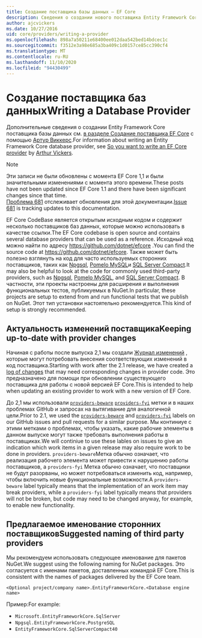 ```yaml
---
title: Создание поставщика базы данных — EF Core
description: Сведения о создании нового поставщика Entity Framework Core
author: ajcvickers
ms.date: 10/27/2016
uid: core/providers/writing-a-provider
ms.openlocfilehash: 898a7a50211e68400ee012daa542bed14bdcec1c
ms.sourcegitcommit: f3512e3a98e685a3ba409c1d0157ce85cc390cf4
ms.translationtype: MT
ms.contentlocale: ru-RU
ms.lasthandoff: 11/10/2020
ms.locfileid: "94430499"
---
```

# <a name="writing-a-database-provider"></a><span data-ttu-id="c1036-103">Создание поставщика баз данных</span><span class="sxs-lookup"><span data-stu-id="c1036-103">Writing a Database Provider</span></span>

<span data-ttu-id="c1036-104">Дополнительные сведения о создании Entity Framework Core поставщика базы данных см. [в разделе Создание поставщика EF Core](https://blog.oneunicorn.com/2016/11/11/so-you-want-to-write-an-ef-core-provider/) с помощью [Артур Виккерс](https://github.com/ajcvickers).</span><span class="sxs-lookup"><span data-stu-id="c1036-104">For information about writing an Entity Framework Core database provider, see [So you want to write an EF Core provider](https://blog.oneunicorn.com/2016/11/11/so-you-want-to-write-an-ef-core-provider/) by [Arthur Vickers](https://github.com/ajcvickers).</span></span>

> [!NOTE]
> <span data-ttu-id="c1036-105">Эти записи не были обновлены с момента EF Core 1,1 и были значительными изменениями с момента этого времени.</span><span class="sxs-lookup"><span data-stu-id="c1036-105">These posts have not been updated since EF Core 1.1 and there have been significant changes since that time.</span></span>  
<span data-ttu-id="c1036-106">[Проблема 681](https://github.com/dotnet/EntityFramework.Docs/issues/681) отслеживает обновления для этой документации.</span><span class="sxs-lookup"><span data-stu-id="c1036-106">[Issue 681](https://github.com/dotnet/EntityFramework.Docs/issues/681) is tracking updates to this documentation.</span></span>

<span data-ttu-id="c1036-107">EF Core CodeBase является открытым исходным кодом и содержит несколько поставщиков баз данных, которые можно использовать в качестве ссылки.</span><span class="sxs-lookup"><span data-stu-id="c1036-107">The EF Core codebase is open source and contains several database providers that can be used as a reference.</span></span> <span data-ttu-id="c1036-108">Исходный код можно найти по адресу <https://github.com/dotnet/efcore> .</span><span class="sxs-lookup"><span data-stu-id="c1036-108">You can find the source code at <https://github.com/dotnet/efcore>.</span></span> <span data-ttu-id="c1036-109">Также может быть полезно взглянуть на код для часто используемых сторонних поставщиков, таких как [Npgsql](https://github.com/npgsql/Npgsql.EntityFrameworkCore.PostgreSQL), [Pomelo MySQL](https://github.com/PomeloFoundation/Pomelo.EntityFrameworkCore.MySql)и [SQL Server Compact](https://github.com/ErikEJ/EntityFramework.SqlServerCompact).</span><span class="sxs-lookup"><span data-stu-id="c1036-109">It may also be helpful to look at the code for commonly used third-party providers, such as [Npgsql](https://github.com/npgsql/Npgsql.EntityFrameworkCore.PostgreSQL), [Pomelo MySQL](https://github.com/PomeloFoundation/Pomelo.EntityFrameworkCore.MySql), and [SQL Server Compact](https://github.com/ErikEJ/EntityFramework.SqlServerCompact).</span></span> <span data-ttu-id="c1036-110">В частности, эти проекты настроены для расширения и выполнения функциональных тестов, публикуемых в NuGet.</span><span class="sxs-lookup"><span data-stu-id="c1036-110">In particular, these projects are setup to extend from and run functional tests that we publish on NuGet.</span></span> <span data-ttu-id="c1036-111">Этот тип установки настоятельно рекомендуется.</span><span class="sxs-lookup"><span data-stu-id="c1036-111">This kind of setup is strongly recommended.</span></span>

## <a name="keeping-up-to-date-with-provider-changes"></a><span data-ttu-id="c1036-112">Актуальность изменений поставщика</span><span class="sxs-lookup"><span data-stu-id="c1036-112">Keeping up-to-date with provider changes</span></span>

<span data-ttu-id="c1036-113">Начиная с работы после выпуска 2,1 мы создали [Журнал изменений](xref:core/providers/provider-log) , которые могут потребовать внесения соответствующих изменений в код поставщика.</span><span class="sxs-lookup"><span data-stu-id="c1036-113">Starting with work after the 2.1 release, we have created a [log of changes](xref:core/providers/provider-log) that may need corresponding changes in provider code.</span></span> <span data-ttu-id="c1036-114">Это предназначено для помощи при обновлении существующего поставщика для работы с новой версией EF Core.</span><span class="sxs-lookup"><span data-stu-id="c1036-114">This is intended to help when updating an existing provider to work with a new version of EF Core.</span></span>

<span data-ttu-id="c1036-115">До 2,1 мы использовали [`providers-beware`](https://github.com/dotnet/efcore/labels/providers-beware) [`providers-fyi`](https://github.com/dotnet/efcore/labels/providers-fyi) метки и в наших проблемах GitHub и запросах на вытягивание для аналогичной цели.</span><span class="sxs-lookup"><span data-stu-id="c1036-115">Prior to 2.1, we used the [`providers-beware`](https://github.com/dotnet/efcore/labels/providers-beware) and [`providers-fyi`](https://github.com/dotnet/efcore/labels/providers-fyi) labels on our GitHub issues and pull requests for a similar purpose.</span></span> <span data-ttu-id="c1036-116">Мы континиуе с этими метками о проблемах, чтобы указать, какие рабочие элементы в данном выпуске могут также требовать выполнения работы в поставщиках.</span><span class="sxs-lookup"><span data-stu-id="c1036-116">We will continiue to use these lables on issues to give an indication which work items in a given release may also require work to be done in providers.</span></span> <span data-ttu-id="c1036-117">`providers-beware`Метка обычно означает, что реализация рабочего элемента может привести к нарушению работы поставщиков, а `providers-fyi` Метка обычно означает, что поставщики не будут разорваны, но может потребоваться изменить код, например, чтобы включить новые функциональные возможности.</span><span class="sxs-lookup"><span data-stu-id="c1036-117">A `providers-beware` label typically means that the implementation of an work item may break providers, while a `providers-fyi` label typically means that providers will not be broken, but code may need to be changed anyway, for example, to enable new functionality.</span></span>

## <a name="suggested-naming-of-third-party-providers"></a><span data-ttu-id="c1036-118">Предлагаемое именование сторонних поставщиков</span><span class="sxs-lookup"><span data-stu-id="c1036-118">Suggested naming of third party providers</span></span>

<span data-ttu-id="c1036-119">Мы рекомендуем использовать следующее именование для пакетов NuGet.</span><span class="sxs-lookup"><span data-stu-id="c1036-119">We suggest using the following naming for NuGet packages.</span></span> <span data-ttu-id="c1036-120">Это согласуется с именами пакетов, доставленных командой EF Core.</span><span class="sxs-lookup"><span data-stu-id="c1036-120">This is consistent with the names of packages delivered by the EF Core team.</span></span>

`<Optional project/company name>.EntityFrameworkCore.<Database engine name>`

<span data-ttu-id="c1036-121">Пример:</span><span class="sxs-lookup"><span data-stu-id="c1036-121">For example:</span></span>

* `Microsoft.EntityFrameworkCore.SqlServer`
* `Npgsql.EntityFrameworkCore.PostgreSQL`
* `EntityFrameworkCore.SqlServerCompact40`
